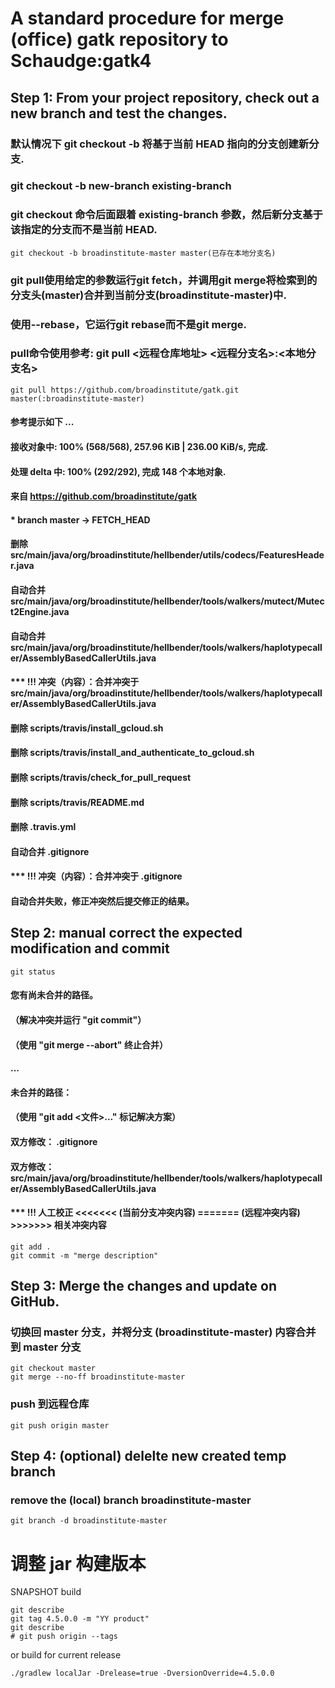 # A standard procedure for merge (office) gatk repository to Schaudge:gatk4

## Step 1: From your project repository, check out a new branch and test the changes.
### 默认情况下 git checkout -b 将基于当前 HEAD 指向的分支创建新分支. 
### git checkout -b new-branch existing-branch
### git checkout 命令后面跟着 existing-branch 参数，然后新分支基于该指定的分支而不是当前 HEAD.
```
git checkout -b broadinstitute-master master(已存在本地分支名)
```
### git pull使用给定的参数运行git fetch，并调用git merge将检索到的分支头(master)合并到当前分支(broadinstitute-master)中. 
### 使用--rebase，它运行git rebase而不是git merge.
### pull命令使用参考: git pull <远程仓库地址> <远程分支名>:<本地分支名>
```
git pull https://github.com/broadinstitute/gatk.git master(:broadinstitute-master)
```
#### 参考提示如下 ...
#### 接收对象中: 100% (568/568), 257.96 KiB | 236.00 KiB/s, 完成.
#### 处理 delta 中: 100% (292/292), 完成 148 个本地对象.
#### 来自 https://github.com/broadinstitute/gatk
####  * branch                master     -> FETCH_HEAD
#### 删除 src/main/java/org/broadinstitute/hellbender/utils/codecs/FeaturesHeader.java
#### 自动合并 src/main/java/org/broadinstitute/hellbender/tools/walkers/mutect/Mutect2Engine.java
#### 自动合并 src/main/java/org/broadinstitute/hellbender/tools/walkers/haplotypecaller/AssemblyBasedCallerUtils.java
#### *** !!! 冲突（内容）：合并冲突于 src/main/java/org/broadinstitute/hellbender/tools/walkers/haplotypecaller/AssemblyBasedCallerUtils.java
#### 删除 scripts/travis/install_gcloud.sh
#### 删除 scripts/travis/install_and_authenticate_to_gcloud.sh
#### 删除 scripts/travis/check_for_pull_request
#### 删除 scripts/travis/README.md
#### 删除 .travis.yml
#### 自动合并 .gitignore
#### *** !!! 冲突（内容）：合并冲突于 .gitignore
#### 自动合并失败，修正冲突然后提交修正的结果。


## Step 2: manual correct the expected modification and commit
```
git status
```
#### 您有尚未合并的路径。
####  （解决冲突并运行 "git commit"）
####  （使用 "git merge --abort" 终止合并）
#### ...
#### 未合并的路径：
#### （使用 "git add <文件>..." 标记解决方案）
####	双方修改：   .gitignore
####	双方修改：   src/main/java/org/broadinstitute/hellbender/tools/walkers/haplotypecaller/AssemblyBasedCallerUtils.java
#### *** !!! 人工校正 <<<<<<< (当前分支冲突内容) ======= (远程冲突内容) >>>>>>> 相关冲突内容
```
git add .
git commit -m "merge description"
```

## Step 3: Merge the changes and update on GitHub.
### 切换回 master 分支，并将分支 (broadinstitute-master) 内容合并到 master 分支
```
git checkout master
git merge --no-ff broadinstitute-master
```
### push 到远程仓库
```
git push origin master
```



## Step 4: (optional) delelte new created temp branch
### remove the (local) branch broadinstitute-master
```
git branch -d broadinstitute-master 
```

# 调整 jar 构建版本
SNAPSHOT build
```
git describe
git tag 4.5.0.0 -m "YY product"
git describe
# git push origin --tags
```
or build for current release
```
./gradlew localJar -Drelease=true -DversionOverride=4.5.0.0
```
